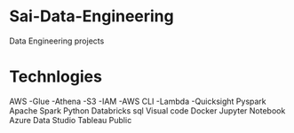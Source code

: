 # Sai-Data-Engineering
Data Engineering projects

# Technlogies 
AWS
-Glue
-Athena
-S3
-IAM
-AWS CLI 
-Lambda
-Quicksight
Pyspark
Apache Spark
Python
Databricks
sql
Visual code 
Docker
Jupyter Notebook
Azure Data Studio
Tableau Public




